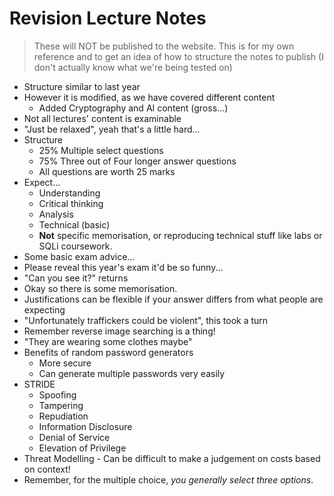 # Revision Lecture Notes

> These will NOT be published to the website. This is for my own reference and to get an idea of how to structure the notes to publish (I don't actually know what we're being tested on)

- Structure similar to last year
- However it is modified, as we have covered different content
  - Added Cryptography and AI content (gross...)
- Not all lectures' content is examinable
- "Just be relaxed", yeah that's a little hard...
- Structure
  - 25% Multiple select questions
  - 75% Three out of Four longer answer questions
  - All questions are worth 25 marks
- Expect...
  - Understanding
  - Critical thinking
  - Analysis
  - Technical (basic)
  - **Not** specific memorisation, or reproducing technical stuff like labs or SQLi coursework.
- Some basic exam advice...
- Please reveal this year's exam it'd be so funny...
- "Can you see it?" returns
- Okay so there is some memorisation.
- Justifications can be flexible if your answer differs from what people are expecting
- "Unfortunately traffickers could be violent", this took a turn
- Remember reverse image searching is a thing!
- "They are wearing some clothes maybe"
- Benefits of random password generators
  - More secure
  - Can generate multiple passwords very easily
- STRIDE
  - Spoofing
  - Tampering
  - Repudiation
  - Information Disclosure
  - Denial of Service
  - Elevation of Privilege
- Threat Modelling - Can be difficult to make a judgement on costs based on context!
- Remember, for the multiple choice, *you generally select three options*.